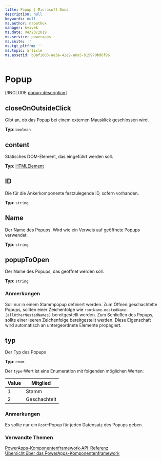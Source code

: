 ```yaml
---
title: Popup | Microsoft Docs
description: null
keywords: null
ms.author: nabuthuk
manager: kvivek
ms.date: 04/23/2019
ms.service: powerapps
ms.suite: ''
ms.tgt_pltfrm: ''
ms.topic: article
ms.assetid: b0af1803-ae3a-41c2-a8a5-b15970bd6f96
---
```


# <a name="popup"></a>Popup

[!INCLUDE [popup-description](includes/popup-description.md)]

## <a name="closeonoutsideclick"></a>closeOnOutsideClick

Gibt an, ob das Popup bei einem externen Mausklick geschlossen wird.

**Typ**: `boolean`

## <a name="content"></a>content

Statisches DOM-Element, das eingeführt werden soll.

**Typ**: [HTMLElement](https://developer.mozilla.org/docs/Web/API/HTMLElement)

## <a name="id"></a>ID

Die für die Ankerkomponente festzulegende ID, sofern vorhanden.

**Typ**: `string`

## <a name="name"></a>Name

Der Name des Popups. Wird wie ein Verweis auf geöffnete Popups verwendet.

**Typ**: `string`

## <a name="popuptoopen"></a>popupToOpen

Der Name des Popups, das geöffnet werden soll.

**Typ**: `string`

### <a name="remarks"></a>Anmerkungen

Soll nur in einem Stammpopup definiert werden. Zum Öffnen geschachtelte Popups, sollten einer Zeichenfolge wie `rootName.nestedName.[allOtherNestedNames]` bereitgestellt werden. Zum Schließen des Popups, sollte einer leeren Zeichenfolge bereitgestellt werden. Diese Eigenschaft wird automatisch an untergeordnete Elemente propagiert.

## <a name="type"></a>typ

Der Typ des Popups

**Typ**: `enum`

Der `type`-Wert ist eine Enumeration mit folgenden möglichen Werten:

|Value|Mitglied|
|--|--|
|1|Stamm|
|2|Geschachtelt|

### <a name="remarks"></a>Anmerkungen

Es sollte nur ein `Root`-Popup für jeden Datensatz des Popups geben.

### <a name="related-topics"></a>Verwandte Themen

[PowerApps-Komponentenframework-API-Referenz](../reference/index.md)<br/>
[Übersicht über das PowerApps-Komponentenframework](../overview.md)